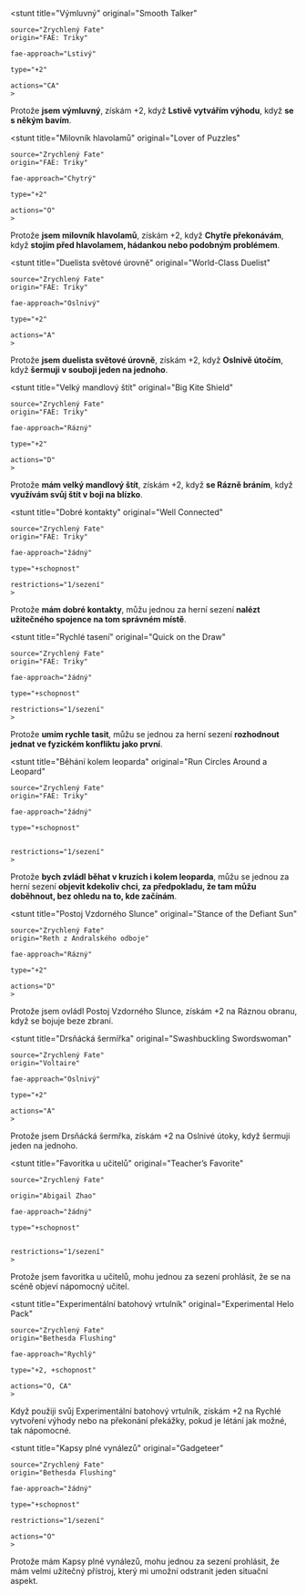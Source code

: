 <stunt
    title="Výmluvný"
    original="Smooth Talker"

    source="Zrychlený Fate"
    origin="FAE: Triky"

    fae-approach="Lstivý"

    type="+2"

    actions="CA"
    >

Protože  **jsem výmluvný**, získám +2, když  **Lstivě vytvářím výhodu**, když  **se s někým bavím**.

</stunt>


<stunt
    title="Milovník hlavolamů"
    original="Lover of Puzzles"

    source="Zrychlený Fate"
    origin="FAE: Triky"

    fae-approach="Chytrý"

    type="+2"

    actions="O"
    >

Protože  **jsem milovník hlavolamů**, získám +2, když  **Chytře překonávám**, když  **stojím před hlavolamem, hádankou nebo podobným problémem**.

</stunt>


<stunt
    title="Duelista světové úrovně"
    original="World-Class Duelist"

    source="Zrychlený Fate"
    origin="FAE: Triky"

    fae-approach="Oslnivý"

    type="+2"

    actions="A"
    >

Protože  **jsem duelista světové úrovně**, získám +2, když  **Oslnivě útočím**, když  **šermuji v souboji jeden na jednoho**.

</stunt>


<stunt
    title="Velký mandlový štít"
    original="Big Kite Shield"

    source="Zrychlený Fate"
    origin="FAE: Triky"

    fae-approach="Rázný"

    type="+2"

    actions="D"
    >

Protože  **mám velký mandlový štít**, získám +2, když  **se Rázně bráním**, když  **využívám svůj štít v boji na blízko**.

</stunt>


<stunt
    title="Dobré kontakty"
    original="Well Connected"

    source="Zrychlený Fate"
    origin="FAE: Triky"

    fae-approach="žádný"

    type="+schopnost"

    restrictions="1/sezení"
    >

Protože  **mám dobré kontakty**, můžu jednou za herní sezení  **nalézt užitečného spojence na tom správném místě**.

</stunt>


<stunt
    title="Rychlé tasení"
    original="Quick on the Draw"

    source="Zrychlený Fate"
    origin="FAE: Triky"

    fae-approach="žádný"

    type="+schopnost"

    restrictions="1/sezení"
    >

Protože  **umím rychle tasit**, můžu se jednou za herní sezení  **rozhodnout jednat ve fyzickém konfliktu jako první**.

</stunt>


<stunt
    title="Běhání kolem leoparda"
    original="Run Circles Around a Leopard"

    source="Zrychlený Fate"
    origin="FAE: Triky"

    fae-approach="žádný"

    type="+schopnost"


    restrictions="1/sezení"
    >

Protože  **bych zvládl běhat v kruzích i kolem leoparda**, můžu se jednou za herní sezení  **objevit kdekoliv chci, za předpokladu, že tam můžu doběhnout, bez ohledu na to, kde začínám**.

</stunt>


<stunt
    title="Postoj Vzdorného Slunce"
    original="Stance of the Defiant Sun"

    source="Zrychlený Fate"
    origin="Reth z Andralského odboje"

    fae-approach="Rázný"

    type="+2"

    actions="D"
    >

Protože jsem ovládl Postoj Vzdorného Slunce, získám +2 na Ráznou obranu, když se bojuje beze zbraní.

</stunt>


<stunt
    title="Drsňácká šermířka"
    original="Swashbuckling Swordswoman"

    source="Zrychlený Fate"
    origin="Voltaire"

    fae-approach="Oslnivý"

    type="+2"

    actions="A"
    >

Protože jsem Drsňácká šermřka, získám +2 na Oslnivé útoky, když šermuji jeden na jednoho.

</stunt>


<stunt
    title="Favoritka u učitelů"
    original="Teacher’s Favorite"

    source="Zrychlený Fate"

    origin="Abigail Zhao"

    fae-approach="žádný"

    type="+schopnost"


    restrictions="1/sezení"
    >

Protože jsem favoritka u učitelů, mohu jednou za sezení prohlásit, že se na scéně objeví nápomocný učitel.

</stunt>


<stunt
    title="Experimentální batohový vrtulník"
    original="Experimental Helo Pack"

    source="Zrychlený Fate"
    origin="Bethesda Flushing"

    fae-approach="Rychlý"

    type="+2, +schopnost"

    actions="O, CA"
    >

Když použiji svůj Experimentální batohový vrtulník, získám +2 na Rychlé vytvoření výhody nebo na překonání překážky, pokud je létání jak možné, tak nápomocné.

</stunt>


<stunt
    title="Kapsy plné vynálezů"
    original="Gadgeteer"

    source="Zrychlený Fate"
    origin="Bethesda Flushing"

    fae-approach="žádný"

    type="+schopnost"

    restrictions="1/sezení"

    actions="O"
    >

Protože mám Kapsy plné vynálezů, mohu jednou za sezení prohlásit, že mám velmi užitečný přístroj, který mi umožní odstranit jeden situační aspekt.

</stunt>
